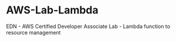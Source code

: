 # AWS-Lab-Lambda
EDN - AWS Certified Developer Associate Lab - Lambda function to resource management
